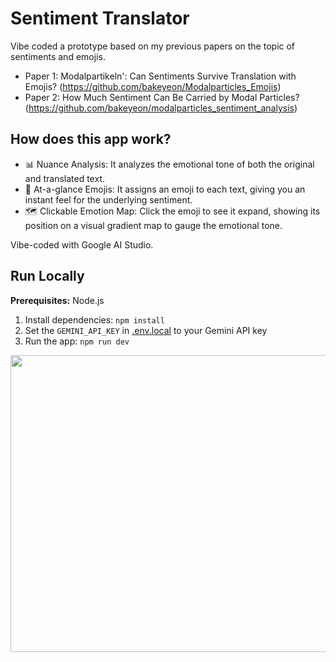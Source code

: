 
# Sentiment Translator 
Vibe coded a prototype based on my previous papers on the topic of sentiments and emojis.

- Paper 1: Modalpartikeln': Can Sentiments Survive Translation with Emojis? (https://github.com/bakeyeon/Modalparticles_Emojis)
- Paper 2: How Much Sentiment Can Be Carried by Modal Particles? (https://github.com/bakeyeon/modalparticles_sentiment_analysis)

## How does this app work?
- 📊 Nuance Analysis: It analyzes the emotional tone of both the original and translated text.
- 🙂 At-a-glance Emojis: It assigns an emoji to each text, giving you an instant feel for the underlying sentiment.
- 🗺️ Clickable Emotion Map: Click the emoji to see it expand, showing its position on a visual gradient map to gauge the emotional tone.

Vibe-coded with Google AI Studio.

## Run Locally
**Prerequisites:**  Node.js


1. Install dependencies:
   `npm install`
2. Set the `GEMINI_API_KEY` in [.env.local](.env.local) to your Gemini API key
3. Run the app:
   `npm run dev`

<div align="center">
<img width="1200" height="475" alt="GHBanner" src="https://github.com/user-attachments/assets/0aa67016-6eaf-458a-adb2-6e31a0763ed6" />
</div>

